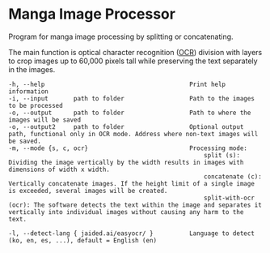 # Manga Image Processor

Program for manga image processing by splitting or concatenating. 

The main function is optical character recognition ([OCR](jaided.ai/easyocr/)) division with layers to crop images up to 60,000 pixels tall while preserving the text separately in the images.

````
-h, --help                                        Print help information
-i, --input       path to folder                  Path to the images to be processed
-o, --output      path to folder                  Path to where the images will be saved
-o, --output2     path to folder                  Optional output path, functional only in OCR mode. Address where non-text images will be saved.
-m, --mode {s, c, ocr}                            Processing mode: 
                                                      split (s): Dividing the image vertically by the width results in images with dimensions of width x width.
                                                      concatenate (c): Vertically concatenate images. If the height limit of a single image is exceeded, several images will be created.
                                                      split-with-ocr (ocr): The software detects the text within the image and separates it vertically into individual images without causing any harm to the text.

-l, --detect-lang { jaided.ai/easyocr/ }          Language to detect (ko, en, es, ...), default = English (en)

````

